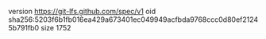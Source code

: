 version https://git-lfs.github.com/spec/v1
oid sha256:5203f6b1fb016ea429a673401ec049949acfbda9768ccc0d80ef21245b791fb0
size 1752
